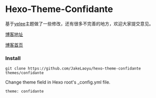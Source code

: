 # Hexo-Theme-Confidante

基于[yelee](https://github.com/MOxFIVE/hexo-theme-yelee.git)主题做了一些修改，还有很多不完善的地方，欢迎大家提交意见。

[博客地址](http://jakeyu.top)

[博客首页](http://jakeyu.top/Home)

### Install
```
git clone https://github.com/JakeLaoyu/hexo-theme-confidante themes/confidante
```

Change theme field in Hexo root's _config.yml file. 

```
theme: confidante
```